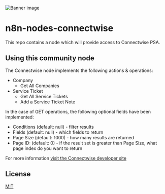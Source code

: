 ![Banner image](https://user-images.githubusercontent.com/10284570/173569848-c624317f-42b1-45a6-ab09-f0ea3c247648.png)

# n8n-nodes-connectwise

This repo contains a node which will provide access to Connectwise PSA.

## Using this community node

The Connectwise node implements the following actions &amp; operations:

- Company
  - Get All Companies
- Service Ticket
  - Get All Service Tickets
  - Add a Service Ticket Note

In the case of GET operations, the following optional fields have been implemented:

- Conditions (default: null) - filter results
- Fields (default: null) - which fields to return
- Page Size (default: 1000) - how many results are returned
- Page ID: (default: 0) - if the result set is greater than Page Size, what page index do you want to return

For more information [visit the Connectwise developer site](https://developer.connectwise.com/)

## License

[MIT](https://github.com/itlocker/n8n-connectwise/blob/master/LICENSE.md)
